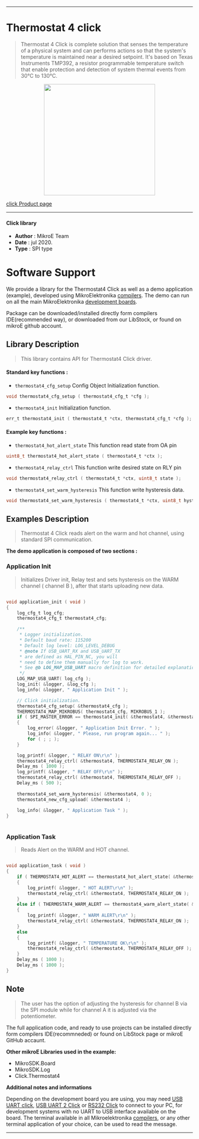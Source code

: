 
---
# Thermostat 4 click

> Thermostat 4 Click is complete solution that senses the temperature of a physical system and can performs actions so that the system's temperature is maintained near a desired setpoint. It's based on Texas Instruments TMP392, a resistor programmable temperature switch that enable protection and detection of system thermal events from 30°C to 130°C.

<p align="center">
  <img src="https://download.mikroe.com/images/click_for_ide/thermostat4_click.png" height=300px>
</p>

[click Product page](https://www.mikroe.com/thermostat-4-click)

---


#### Click library 

- **Author**        : MikroE Team
- **Date**          : jul 2020.
- **Type**          : SPI type


# Software Support

We provide a library for the Thermostat4 Click 
as well as a demo application (example), developed using MikroElektronika 
[compilers](https://shop.mikroe.com/compilers). 
The demo can run on all the main MikroElektronika [development boards](https://shop.mikroe.com/development-boards).

Package can be downloaded/installed directly form compilers IDE(recommended way), or downloaded from our LibStock, or found on mikroE github account. 

## Library Description

> This library contains API for Thermostat4 Click driver.

#### Standard key functions :

- `thermostat4_cfg_setup` Config Object Initialization function.
```c
void thermostat4_cfg_setup ( thermostat4_cfg_t *cfg ); 
```

- `thermostat4_init` Initialization function.
```c
err_t thermostat4_init ( thermostat4_t *ctx, thermostat4_cfg_t *cfg );
```

#### Example key functions :

- `thermostat4_hot_alert_state` This function read state from OA pin
```c
uint8_t thermostat4_hot_alert_state ( thermostat4_t *ctx );
```
 
- `thermostat4_relay_ctrl` This function write desired state on RLY pin
```c
void thermostat4_relay_ctrl ( thermostat4_t *ctx, uint8_t state );
```

- `thermostat4_set_warm_hysteresis` This function write hysteresis data.
```c
void thermostat4_set_warm_hysteresis ( thermostat4_t *ctx, uint8_t hyst_data );
```

## Examples Description

> Thermostat 4 Click reads alert on the warm and hot channel, using standard SPI communication.

**The demo application is composed of two sections :**

### Application Init 

> Initializes Driver init, Relay test and
> sets hysteresis on the WARM channel ( channel B ), after that starts uploading new data.

```c

void application_init ( void )
{
    log_cfg_t log_cfg;
    thermostat4_cfg_t thermostat4_cfg;

    /** 
     * Logger initialization.
     * Default baud rate: 115200
     * Default log level: LOG_LEVEL_DEBUG
     * @note If USB_UART_RX and USB_UART_TX 
     * are defined as HAL_PIN_NC, you will 
     * need to define them manually for log to work. 
     * See @b LOG_MAP_USB_UART macro definition for detailed explanation.
     */
    LOG_MAP_USB_UART( log_cfg );
    log_init( &logger, &log_cfg );
    log_info( &logger, " Application Init " );

    // Click initialization.
    thermostat4_cfg_setup( &thermostat4_cfg );
    THERMOSTAT4_MAP_MIKROBUS( thermostat4_cfg, MIKROBUS_1 );
    if ( SPI_MASTER_ERROR == thermostat4_init( &thermostat4, &thermostat4_cfg ) ) 
    {
        log_error( &logger, " Application Init Error. " );
        log_info( &logger, " Please, run program again... " );
        for ( ; ; );
    }

    log_printf( &logger, " RELAY ON\r\n" );
    thermostat4_relay_ctrl( &thermostat4, THERMOSTAT4_RELAY_ON );
    Delay_ms ( 1000 );
    log_printf( &logger, " RELAY OFF\r\n" );
    thermostat4_relay_ctrl( &thermostat4, THERMOSTAT4_RELAY_OFF );
    Delay_ms ( 500 );
    
    thermostat4_set_warm_hysteresis( &thermostat4, 0 );
    thermostat4_new_cfg_upload( &thermostat4 );
    
    log_info( &logger, " Application Task " );
}
  
```

### Application Task

> Reads Alert on the WARM and HOT channel. 

```c

void application_task ( void )
{
    if ( THERMOSTAT4_HOT_ALERT == thermostat4_hot_alert_state( &thermostat4 ) ) 
    {
        log_printf( &logger, " HOT ALERT\r\n" );
        thermostat4_relay_ctrl( &thermostat4, THERMOSTAT4_RELAY_ON );
    } 
    else if ( THERMOSTAT4_WARM_ALERT == thermostat4_warm_alert_state( &thermostat4 ) ) 
    {
        log_printf( &logger, " WARM ALERT\r\n" );
        thermostat4_relay_ctrl( &thermostat4, THERMOSTAT4_RELAY_ON );
    } 
    else 
    { 
        log_printf( &logger, " TEMPERATURE OK\r\n" );
        thermostat4_relay_ctrl( &thermostat4, THERMOSTAT4_RELAY_OFF );
    }  
    Delay_ms ( 1000 );
    Delay_ms ( 1000 );
}

```

## Note

> The user has the option of adjusting the hysteresis for channel B via the SPI module 
> while for channel A it is adjusted via the potentiometer. 

The full application code, and ready to use projects can be  installed directly form compilers IDE(recommneded) or found on LibStock page or mikroE GitHub accaunt.

**Other mikroE Libraries used in the example:** 

- MikroSDK.Board
- MikroSDK.Log
- Click.Thermostat4

**Additional notes and informations**

Depending on the development board you are using, you may need 
[USB UART click](https://shop.mikroe.com/usb-uart-click), 
[USB UART 2 Click](https://shop.mikroe.com/usb-uart-2-click) or 
[RS232 Click](https://shop.mikroe.com/rs232-click) to connect to your PC, for 
development systems with no UART to USB interface available on the board. The 
terminal available in all Mikroelektronika 
[compilers](https://shop.mikroe.com/compilers), or any other terminal application 
of your choice, can be used to read the message.



---
